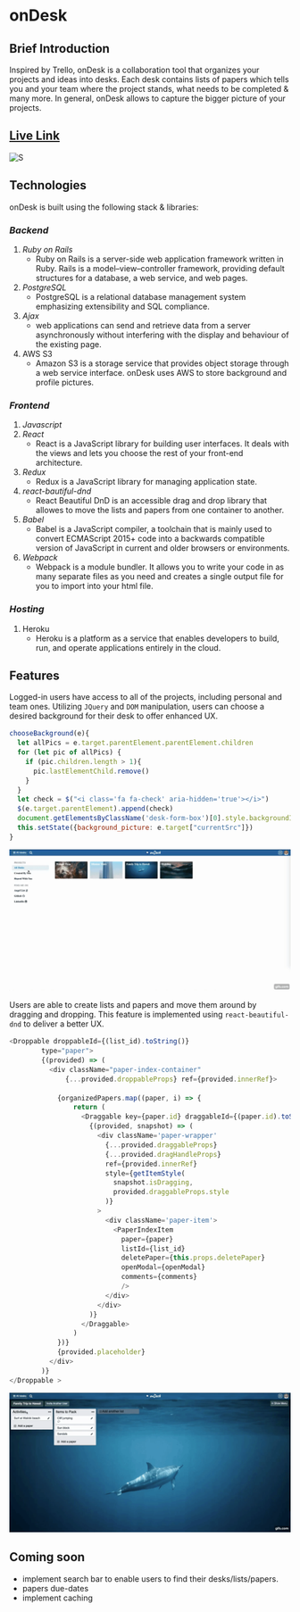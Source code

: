 # onDesk

## Brief Introduction

Inspired by Trello, onDesk is a collaboration tool that organizes your projects and ideas into desks. Each desk contains lists of papers which tells you and your team where the project stands, what needs to be completed & many more. In general, onDesk allows to capture the bigger picture of your projects.

## [Live Link](https://ondesk.herokuapp.com/#/)

![S](https://github.com/alexeysergeev-cm/onDesk/blob/main/app/assets/images/intro.gif)

## Technologies

onDesk is built using the following stack & libraries:

### *Backend*
1. _Ruby on Rails_
   * Ruby on Rails is a server-side web application framework written in Ruby. Rails is a model–view–controller framework, providing default structures for a database, a web service, and web pages.
2. _PostgreSQL_
   * PostgreSQL is a relational database management system emphasizing extensibility and SQL compliance. 
3. _Ajax_
   * web applications can send and retrieve data from a server asynchronously without interfering with the display and behaviour of the existing page.
4. AWS S3
   * Amazon S3 is a storage service that provides object storage through a web service interface. onDesk uses AWS to store background and profile pictures.

### *Frontend*

1. _Javascript_
2. _React_
   *  React is a JavaScript library for building user interfaces. It deals with the views and lets you choose the rest of your front-end architecture.
3. _Redux_
   * Redux is a JavaScript library for managing application state. 
4. _react-bautiful-dnd_
   * React Beautiful DnD is an accessible drag and drop library that allowes to move the lists and papers from one container to another. 
5. _Babel_
   * Babel is a JavaScript compiler, a toolchain that is mainly used to convert ECMAScript 2015+ code into a backwards compatible version of JavaScript in       current and older browsers or environments. 
6. _Webpack_
   * Webpack is a module bundler. It allows you to write your code in as many separate files as you need and creates a single output file for you to import into         your html file.

### *Hosting*
1. Heroku
   * Heroku is a platform as a service that enables developers to build, run, and operate applications entirely in the cloud.

## Features

Logged-in users have access to all of the projects, including personal and team ones. Utilizing `JQuery` and `DOM` manipulation, users can choose a desired background for their desk to offer enhanced UX.

```javascript 
chooseBackground(e){
  let allPics = e.target.parentElement.parentElement.children
  for (let pic of allPics) {
    if (pic.children.length > 1){
      pic.lastElementChild.remove()
    }
  }
  let check = $("<i class='fa fa-check' aria-hidden='true'></i>")
  $(e.target.parentElement).append(check)
  document.getElementsByClassName('desk-form-box')[0].style.backgroundImage = `url(${e.target["currentSrc"]})`
  this.setState({background_picture: e.target["currentSrc"]})
}
```
![S](https://github.com/alexeysergeev-cm/onDesk/blob/main/app/assets/images/create_desk.gif)



Users are able to create lists and papers and move them around by dragging and dropping. This feature is implemented using `react-beautiful-dnd` to deliver a better UX. 

```javascript
<Droppable droppableId={(list_id).toString()}
        type="paper">
        {(provided) => (
          <div className="paper-index-container"
              {...provided.droppableProps} ref={provided.innerRef}>

            {organizedPapers.map((paper, i) => {
                return (
                  <Draggable key={paper.id} draggableId={(paper.id).toString()} index={i}>
                    {(provided, snapshot) => (
                      <div className='paper-wrapper' 
                        {...provided.draggableProps}
                        {...provided.dragHandleProps}
                        ref={provided.innerRef} 
                        style={getItemStyle(
                          snapshot.isDragging,
                          provided.draggableProps.style
                        )}
                      >
                        <div className='paper-item'>
                          <PaperIndexItem
                            paper={paper}
                            listId={list_id}
                            deletePaper={this.props.deletePaper}
                            openModal={openModal}
                            comments={comments}
                            />
                        </div>      
                      </div>
                    )}
                  </Draggable>
                )
            })}
            {provided.placeholder}
          </div>
        )}
</Droppable >
```
![S](https://github.com/alexeysergeev-cm/onDesk/blob/main/app/assets/images/dnd.gif)

## Coming soon

* implement search bar to enable users to find their desks/lists/papers.
* papers due-dates
* implement caching
